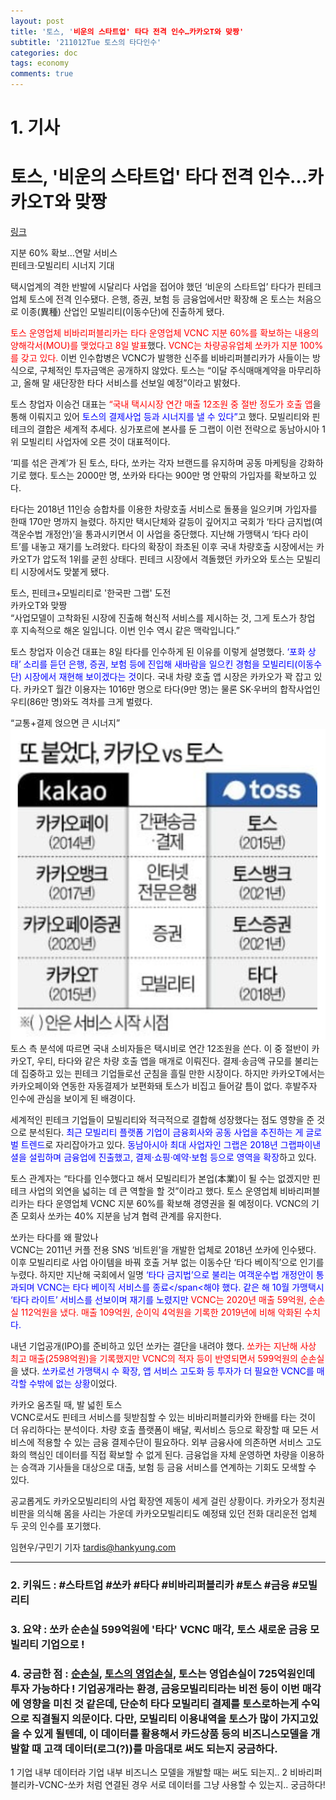 ```yaml
---
layout: post
title: '토스, '비운의 스타트업' 타다 전격 인수…카카오T와 맞짱'
subtitle: '211012Tue 토스의 타다인수'
categories: doc
tags: economy
comments: true
---
```

# 1. 기사

토스, '비운의 스타트업' 타다 전격 인수…카카오T와 맞짱
==========
[링크](https://www.hankyung.com/economy/article/202110084984i)

지분 60% 확보…연말 서비스   
핀테크·모빌리티 시너지 기대   
  
택시업계의 격한 반발에 시달리다 사업을 접어야 했던 ‘비운의 스타트업’ 타다가 핀테크업체 토스에 전격 인수됐다. 은행, 증권, 보험 등 금융업에서만 확장해 온 토스는 처음으로 이종(異種) 산업인 모빌리티(이동수단)에 진출하게 됐다.   

<span style="color:red">토스 운영업체 비바리퍼블리카는 타다 운영업체 VCNC 지분 60%를 확보하는 내용의 양해각서(MOU)를 맺었다고 8일 발표</span>했다. <span style="color:red">VCNC는 차량공유업체 쏘카가 지분 100%를 갖고 있다.</span> 이번 인수합병은 VCNC가 발행한 신주를 비바리퍼블리카가 사들이는 방식으로, 구체적인 투자금액은 공개하지 않았다. 토스는 “이달 주식매매계약을 마무리하고, 올해 말 새단장한 타다 서비스를 선보일 예정”이라고 밝혔다.   

토스 창업자 이승건 대표는 <span style="color:red">“국내 택시시장 연간 매출 12조원 중 절반 정도가 호출 앱</span>을 통해 이뤄지고 있어 <span style="color:blue">토스의 결제사업 등과 시너지를 낼 수 있다”</span>고 했다. 모빌리티와 핀테크의 결합은 세계적 추세다. 싱가포르에 본사를 둔 그랩이 이런 전략으로 동남아시아 1위 모빌리티 사업자에 오른 것이 대표적이다.   

‘피를 섞은 관계’가 된 토스, 타다, 쏘카는 각자 브랜드를 유지하며 공동 마케팅을 강화하기로 했다. 토스는 2000만 명, 쏘카와 타다는 900만 명 안팎의 가입자를 확보하고 있다.   

타다는 2018년 11인승 승합차를 이용한 차량호출 서비스로 돌풍을 일으키며 가입자를 한때 170만 명까지 늘렸다. 하지만 택시단체와 갈등이 깊어지고 국회가 ‘타다 금지법(여객운수법 개정안)’을 통과시키면서 이 사업을 중단했다. 지난해 가맹택시 ‘타다 라이트’를 내놓고 재기를 노려왔다. 타다의 확장이 좌초된 이후 국내 차량호출 시장에서는 카카오T가 압도적 1위를 굳힌 상태다. 핀테크 시장에서 격돌했던 카카오와 토스는 모빌리티 시장에서도 맞붙게 됐다.   

토스, 핀테크+모빌리티로 '한국판 그랩' 도전   
카카오T와 맞짱   
“사업모델이 고착화된 시장에 진출해 혁신적 서비스를 제시하는 것, 그게 토스가 창업 후 지속적으로 해온 일입니다. 이번 인수 역시 같은 맥락입니다.”   

토스 창업자 이승건 대표는 8일 타다를 인수하게 된 이유를 이렇게 설명했다. <span style="color:blue">‘포화 상태’ 소리를 듣던 은행, 증권, 보험 등에 진입해 새바람을 일으킨 경험을 모빌리티(이동수단) 시장에서 재현해 보이겠다는 것</span>이다. 국내 차량 호출 앱 시장은 카카오가 꽉 잡고 있다. 카카오T 월간 이용자는 1016만 명으로 타다(9만 명)는 물론 SK·우버의 합작사업인 우티(86만 명)와도 격차를 크게 벌렸다.   

“교통+결제 얹으면 큰 시너지”   
<img src="/assets/img/211012Tue_TossTada.png">
토스 측 분석에 따르면 국내 소비자들은 택시비로 연간 12조원을 쓴다. 이 중 절반이 카카오T, 우티, 타다와 같은 차량 호출 앱을 매개로 이뤄진다. 결제·송금액 규모를 불리는 데 집중하고 있는 핀테크 기업들로선 군침을 흘릴 만한 시장이다. 하지만 카카오T에서는 카카오페이와 연동한 자동결제가 보편화돼 토스가 비집고 들어갈 틈이 없다. 후발주자 인수에 관심을 보이게 된 배경이다.   

세계적인 핀테크 기업들이 모빌리티와 적극적으로 결합해 성장했다는 점도 영향을 준 것으로 분석된다. <span style="color:blue">최근 모빌리티 플랫폼 기업이 금융회사와 공동 사업을 추진하는 게 글로벌 트렌드</span>로 자리잡아가고 있다. <span style="color:blue">동남아시아 최대 사업자인 그랩은 2018년 그랩파이낸셜을 설립하며 금융업에 진출했고, 결제·쇼핑·예약·보험 등으로 영역을 확장</span>하고 있다.   

토스 관계자는 “타다를 인수했다고 해서 모빌리티가 본업(本業)이 될 수는 없겠지만 핀테크 사업의 외연을 넓히는 데 큰 역할을 할 것”이라고 했다. 토스 운영업체 비바리퍼블리카는 타다 운영업체 VCNC 지분 60%를 확보해 경영권을 쥘 예정이다. VCNC의 기존 모회사 쏘카는 40% 지분을 남겨 협력 관계를 유지한다.   

쏘카는 타다를 왜 팔았나   
VCNC는 2011년 커플 전용 SNS ‘비트윈’을 개발한 업체로 2018년 쏘카에 인수됐다. 이후 모빌리티로 사업 아이템을 바꿔 호출 거부 없는 이동수단 ‘타다 베이직’으로 인기를 누렸다. 하지만 지난해 국회에서 일명 <span style="color:blue">‘타다 금지법’으로 불리는 여객운수법 개정안이 통과되며 VCNC는 타다 베이직 서비스를 종료</span<해야 했다. 같은 해 10월 가맹택시 ‘타다 라이트’ 서비스를 선보이며 재기를 노렸지만 <span style="color:red">VCNC는 2020년 매출 59억원, 순손실 112억원을 냈다. 매출 109억원, 순이익 4억원을 기록한 2019년에 비해 악화된 수치</span>다.   

내년 기업공개(IPO)를 준비하고 있던 쏘카는 결단을 내려야 했다. <span style="color:red">쏘카는 지난해 사상 최고 매출(2598억원)을 기록했지만 VCNC의 적자 등이 반영되면서 599억원의 순손실</span>을 냈다. <span style="color:blue">쏘카로선 가맹택시 수 확장, 앱 서비스 고도화 등 투자가 더 필요한 VCNC를 매각할 수밖에 없는 상황</span>이었다.   

카카오 움츠릴 때, 발 넓힌 토스   
VCNC로서도 핀테크 서비스를 뒷받침할 수 있는 비바리퍼블리카와 한배를 타는 것이 더 유리하다는 분석이다. 차량 호출 플랫폼이 배달, 퀵서비스 등으로 확장할 때 모든 서비스에 적용할 수 있는 금융 결제수단이 필요하다. 외부 금융사에 의존하면 서비스 고도화의 핵심인 데이터를 직접 확보할 수 없게 된다. 금융업을 자체 운영하면 차량을 이용하는 승객과 기사들을 대상으로 대출, 보험 등 금융 서비스를 연계하는 기회도 모색할 수 있다.   

공교롭게도 카카오모빌리티의 사업 확장엔 제동이 세게 걸린 상황이다. 카카오가 정치권 비판을 의식해 몸을 사리는 가운데 카카오모빌리티도 예정돼 있던 전화 대리운전 업체 두 곳의 인수를 포기했다.   

임현우/구민기 기자 tardis@hankyung.com

* * *

### 2. 키워드 : \#스타트업 \#쏘카 \#타다 \#비바리퍼블리카 \#토스 \#금융 \#모빌리티
### 3. 요약 : 쏘카 순손실 599억원에 '타다' VCNC 매각, 토스 새로운 금융 모빌리티 기업으로 !
### 4. 궁금한 점 : [순손실](https://www.mk.co.kr/dic/m/view.php?idx=8934), [토스의 영업손실](http://www.fortunekorea.co.kr/news/articleView.html?idxno=13379), 토스는 영업손실이 725억원인데 투자 가능하다 ! 기업공개라는 환경, 금융모빌리티라는 비전 등이 이번 매각에 영향을 미친 것 같은데, 단순히 타다 모빌리티 결제를 토스로하는게 수익으로 직결될지 의문이다. 다만, 모빌리티 이용내역을 토스가 많이 가지고있을 수 있게 될텐데, 이 데이터를 활용해서 카드상품 등의 비즈니스모델을 개발할 때 고객 데이터(로그(?))를 마음대로 써도 되는지 궁금하다.
1 기업 내부 데이터라 기업 내부 비즈니스 모델을 개발할 때는 써도 되는지..
2 비바리퍼블리카-VCNC-쏘카 처럼 연결된 경우 서로 데이터를 그냥 사용할 수 있는지.. 궁금하다!